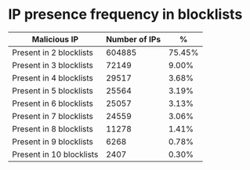 # IP presence frequency in blocklists
| Malicious IP | Number of IPs | % |
|----|----|----|
| Present in 2 blocklists | 604885 | 75.45% |
| Present in 3 blocklists | 72149 | 9.00% |
| Present in 4 blocklists | 29517 | 3.68% |
| Present in 5 blocklists | 25564 | 3.19% |
| Present in 6 blocklists | 25057 | 3.13% |
| Present in 7 blocklists | 24559 | 3.06% |
| Present in 8 blocklists | 11278 | 1.41% |
| Present in 9 blocklists | 6268 | 0.78% |
| Present in 10 blocklists | 2407 | 0.30% |

